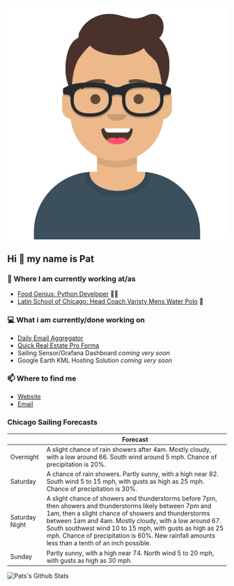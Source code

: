 [![Social banner for p-j-falconer](https://raw.githubusercontent.com/P-J-FALCONER/P-J-FALCONER/master/assets/avataaars.svg)](https://patfalconer.com/)
## Hi :wave: my name is Pat

### 💼 Where I am currently working at/as
- [Food Genius: Python Developer](https://getfoodgenius.com/) 🍔🐍
- [Latin School of Chicago: Head Coach Varisty Mens Water Polo](https://www.latinschool.org/) 🤽


### 💻 What i am currently/done working on
 - [Daily Email Aggregator](https://github.com/P-J-FALCONER/dott_daily_mail)
 - [Quick Real Estate Pro Forma](https://github.com/P-J-FALCONER/henry)
 - Sailing Sensor/Grafana Dashboard *coming very soon*
 - Google Earth KML Hosting Solution *coming very soon*

### 📫 Where to find me
 - [Website](https://patfalconer.com/)
 - [Email](mailto:patrick.j.falconer@gmail.com)


### Chicago Sailing Forecasts
|   | Forecast  |
|---|---|
| Overnight | A slight chance of rain showers after 4am. Mostly cloudy, with a low around 66. South wind around 5 mph. Chance of precipitation is 20%. |
| Saturday | A chance of rain showers. Partly sunny, with a high near 82. South wind 5 to 15 mph, with gusts as high as 25 mph. Chance of precipitation is 30%. |
| Saturday Night | A slight chance of showers and thunderstorms before 7pm, then showers and thunderstorms likely between 7pm and 1am, then a slight chance of showers and thunderstorms between 1am and 4am. Mostly cloudy, with a low around 67. South southwest wind 10 to 15 mph, with gusts as high as 25 mph. Chance of precipitation is 60%. New rainfall amounts less than a tenth of an inch possible. |
| Sunday | Partly sunny, with a high near 74. North wind 5 to 20 mph, with gusts as high as 30 mph. |

![Pats's Github Stats](https://github-readme-stats.vercel.app/api?username=p-j-falconer&show_icons=true&theme=radical)
